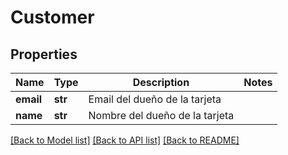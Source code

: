 # Customer

## Properties
Name | Type | Description | Notes
------------ | ------------- | ------------- | -------------
**email** | **str** | Email del dueño de la tarjeta | 
**name** | **str** | Nombre del dueño de la tarjeta | 

[[Back to Model list]](../README.md#documentation-for-models) [[Back to API list]](../README.md#documentation-for-api-endpoints) [[Back to README]](../README.md)

